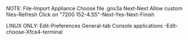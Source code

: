 NOTE:
File-Import Appliance
Choose file .gns3a
Next-Next
Allow custom files-Refresh
Click on "7200 152-4.S5"-Next-Yes-Next-Finish

LINUX ONLY:
Edit-Preferences
General-tab Console applications
-Edit-choose-Xfce4-terminal
